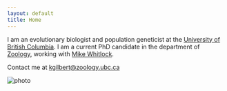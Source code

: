```yaml
---
layout: default
title: Home
---
```


I am an evolutionary biologist and population geneticist at the [University of British Columbia](http://www.ubc.ca/). I am a current PhD candidate in the department of [Zoology](http://www.zoology.ubc.ca/), working with [Mike Whitlock](http://www.zoology.ubc.ca/person/whitlock).

Contact me at kgilbert@zoology.ubc.ca

![photo](https://github.com/kjgilbert/kjgilbert.github.io/extras/Photo.png)
